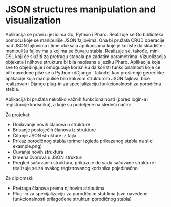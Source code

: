 # JSON structures manipulation and visualization

Aplikacija se pravi u jezicima Go, Python i Pharo.
Realizuje se Go biblioteka pomoću koje se manipuliše JSON fajlovima. Ona bi pružala CRUD operacije nad JSON fajlovima i time olakšala aplikacijama koje je koriste da skladište i manipulišu fajlovima u kojima se čuvaju stabla.
Realizuje se, takođe, mini DSL koji će služiti za pretragu stabala po zadatim parametrima.
Vizuelizacija objekata i njihove strukture bi bila napisana u jeziku Pharo.
Aplikacija koja sve to objedinjuje i omogućuje korisniku da koristi funkcionalnosti koje će biti navedene piše se u Python-u/Django. Takođe, kao proširenje generičke aplikacije koja manipuliše bilo kakvom strukturom JSON fajlova, biće realizovan i Django plug-in za specijalizaciju funkcionalnosti za porodična stabla.

Aplikacija bi pružala nekoliko važnih funkcionalnosti (pored login-a i registracije korisnika), a koje su podeljene na sledeći način:

Za projekat:
- Dodavanje novih članova u strukture
- Brisanje postojećih članova iz strukture
- Čitanje JSON strukture iz fajla
- Prikaz porodičnog stabla (primer izgleda prikazanog stabla na slici example.png)
- Čuvanje novih struktura
- Izmena čvorova u JSON strukturi
- Pregled sačuvanih struktura, prikazuje do sada sačuvane strukture i realizuje se za svakog registrovanog korisnika pojedinačno 

Za diplomski:
- Pretraga članova prema njihovim atributima
- Plug-in za specijalizaciju za porodičnim stablima (sve navedene funkcionalnosti prilagođene strukturi porodičnog stabla)

